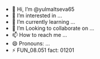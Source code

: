 - 👋 Hi, I’m @yulmaltseva65
- 👀 I’m interested in ...
- 🌱 I’m currently learning ...
- 💞️ I’m Looking to collaborate on ...
- 📫 How to reach me ...
- 😄 Pronouns: ...
- ⚡ FUN_08.051 fact: 01201
